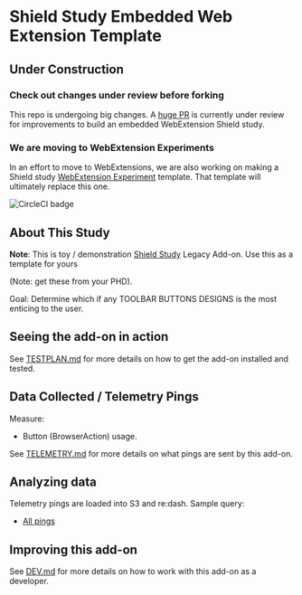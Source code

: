 # Shield Study Embedded Web Extension Template

## Under Construction

### Check out changes under review before forking

This repo is undergoing big changes. A [huge PR](https://github.com/mozilla/shield-studies-addon-template/pull/49) is currently under review for improvements to build an embedded WebExtension Shield study.

### We are moving to WebExtension Experiments

In an effort to move to WebExtensions, we are also working on making a Shield study [WebExtension Experiment](https://firefox-source-docs.mozilla.org/toolkit/components/extensions/webextensions/index.html) template. That template will ultimately replace this one.

![CircleCI badge](https://img.shields.io/circleci/project/github/mozilla/shield-studies-addon-template/master.svg?label=CircleCI)

## About This Study

**Note**: This is toy / demonstration [Shield Study](https://wiki.mozilla.org/Firefox/Shield/Shield_Studies) Legacy Add-on. Use this as a template for yours

(Note: get these from your PHD).

Goal: Determine which if any TOOLBAR BUTTONS DESIGNS is the most enticing to the user.

## Seeing the add-on in action

See [TESTPLAN.md](./TESTPLAN.md) for more details on how to get the add-on installed and tested.

## Data Collected / Telemetry Pings

Measure:

* Button (BrowserAction) usage.

See [TELEMETRY.md](./TELEMETRY.md) for more details on what pings are sent by this add-on.

## Analyzing data

Telemetry pings are loaded into S3 and re:dash. Sample query:

* [All pings](https://sql.telemetry.mozilla.org/queries/{#your-id}/source#table)

## Improving this add-on

See [DEV.md](./DEV.md) for more details on how to work with this add-on as a developer.
